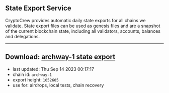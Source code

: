 ## State Export Service
CryptoCrew provides automatic daily state exports for all chains we validate. State export files can be used as genesis files and are a snapshot of the current blockchain state, including all validators, accounts, balances and delegations.

---
**Download: [archway-1 state export](https://dl.ccvalidators.com/SERVICE/archway/archway-1_export_1052605.json)**
---

- last updated: Thu Sep 14 2023 00:17:17
- chain id: `archway-1`
- export height: `1052605`
- use for: airdrops, local tests, chain recovery
